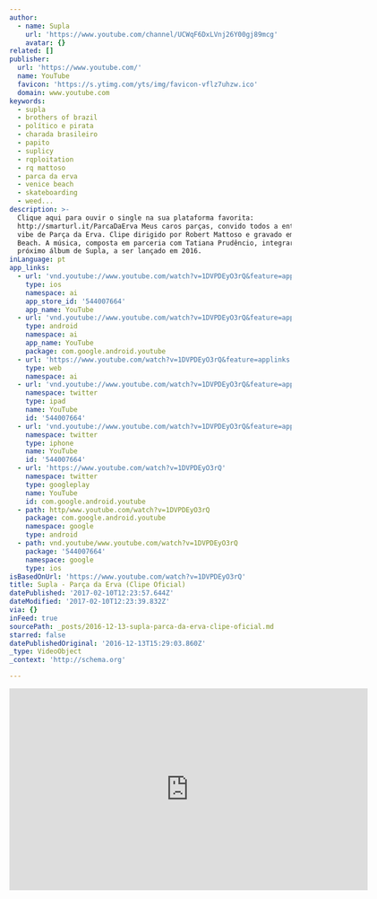 ```yaml
---
author:
  - name: Supla
    url: 'https://www.youtube.com/channel/UCWqF6DxLVnj26Y00gj89mcg'
    avatar: {}
related: []
publisher:
  url: 'https://www.youtube.com/'
  name: YouTube
  favicon: 'https://s.ytimg.com/yts/img/favicon-vflz7uhzw.ico'
  domain: www.youtube.com
keywords:
  - supla
  - brothers of brazil
  - político e pirata
  - charada brasileiro
  - papito
  - suplicy
  - rqploitation
  - rq mattoso
  - parca da erva
  - venice beach
  - skateboarding
  - weed...
description: >-
  Clique aqui para ouvir o single na sua plataforma favorita:
  http://smarturl.it/ParcaDaErva Meus caros parças, convido todos a entrarem na
  vibe de Parça da Erva. Clipe dirigido por Robert Mattoso e gravado em Venice
  Beach. A música, composta em parceria com Tatiana Prudêncio, integrará o
  próximo álbum de Supla, a ser lançado em 2016.
inLanguage: pt
app_links:
  - url: 'vnd.youtube://www.youtube.com/watch?v=1DVPDEyO3rQ&feature=applinks'
    type: ios
    namespace: ai
    app_store_id: '544007664'
    app_name: YouTube
  - url: 'vnd.youtube://www.youtube.com/watch?v=1DVPDEyO3rQ&feature=applinks'
    type: android
    namespace: ai
    app_name: YouTube
    package: com.google.android.youtube
  - url: 'https://www.youtube.com/watch?v=1DVPDEyO3rQ&feature=applinks'
    type: web
    namespace: ai
  - url: 'vnd.youtube://www.youtube.com/watch?v=1DVPDEyO3rQ&feature=applinks'
    namespace: twitter
    type: ipad
    name: YouTube
    id: '544007664'
  - url: 'vnd.youtube://www.youtube.com/watch?v=1DVPDEyO3rQ&feature=applinks'
    namespace: twitter
    type: iphone
    name: YouTube
    id: '544007664'
  - url: 'https://www.youtube.com/watch?v=1DVPDEyO3rQ'
    namespace: twitter
    type: googleplay
    name: YouTube
    id: com.google.android.youtube
  - path: http/www.youtube.com/watch?v=1DVPDEyO3rQ
    package: com.google.android.youtube
    namespace: google
    type: android
  - path: vnd.youtube/www.youtube.com/watch?v=1DVPDEyO3rQ
    package: '544007664'
    namespace: google
    type: ios
isBasedOnUrl: 'https://www.youtube.com/watch?v=1DVPDEyO3rQ'
title: Supla - Parça da Erva (Clipe Oficial)
datePublished: '2017-02-10T12:23:57.644Z'
dateModified: '2017-02-10T12:23:39.832Z'
via: {}
inFeed: true
sourcePath: _posts/2016-12-13-supla-parca-da-erva-clipe-oficial.md
starred: false
datePublishedOriginal: '2016-12-13T15:29:03.860Z'
_type: VideoObject
_context: 'http://schema.org'

---
```

<iframe src="https://cdn.embedly.com/widgets/media.html?src=https%3A%2F%2Fwww.youtube.com%2Fembed%2F1DVPDEyO3rQ%3Ffeature%3Doembed&amp;url=http%3A%2F%2Fwww.youtube.com%2Fwatch%3Fv%3D1DVPDEyO3rQ&amp;image=https%3A%2F%2Fi.ytimg.com%2Fvi%2F1DVPDEyO3rQ%2Fhqdefault.jpg&amp;key=b7d04c9b404c499eba89ee7072e1c4f7&amp;type=text%2Fhtml&amp;schema=youtube" width="640" height="360" scrolling="no" frameborder="0" allowfullscreen="" style=""></iframe>